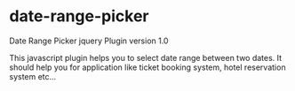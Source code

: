 date-range-picker
=================

Date Range Picker jquery Plugin
version 1.0


This javascript plugin helps you to select date range between two dates. It should help you for application like ticket booking system, hotel reservation system etc...


